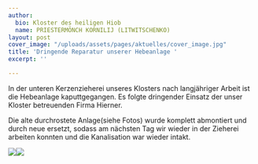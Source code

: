 ```yaml
---
author:
  bio: Kloster des heiligen Hiob
  name: PRIESTERMÖNCH KORNILIJ (LITWITSCHENKO)
layout: post
cover_image: "/uploads/assets/pages/aktuelles/cover_image.jpg"
title: 'Dringende Reparatur unserer Hebeanlage '
excerpt: ''

---
```

In der unteren Kerzenzieherei unseres Klosters nach langjähriger Arbeit ist die Hebeanlage kaputtgegangen. Es folgte dringender Einsatz der unser Kloster betreuenden Firma Hierner.

  
Die alte durchrostete Anlage(siehe Fotos) wurde komplett abmontiert und durch neue ersetzt, sodass am nächsten Tag wir wieder in der Zieherei arbeiten konnten und die Kanalisation war wieder intakt.

![](https://res.cloudinary.com/hiobmon/image/upload/v1564223394/media/2019/Hebeanlage_2.jpg)![](https://res.cloudinary.com/hiobmon/image/upload/v1564223375/media/2019/Hebeanlage_1.jpg)